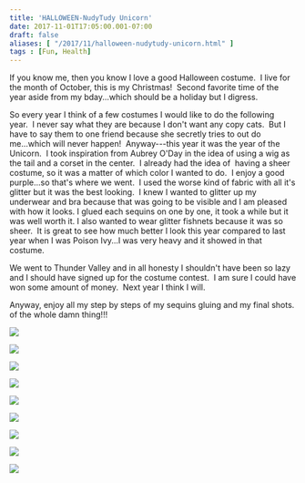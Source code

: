 ```yaml
---
title: 'HALLOWEEN-NudyTudy Unicorn'
date: 2017-11-01T17:05:00.001-07:00
draft: false
aliases: [ "/2017/11/halloween-nudytudy-unicorn.html" ]
tags : [Fun, Health]
---
```


If you know me, then you know I love a good Halloween costume.  I live for the month of October, this is my Christmas!  Second favorite time of the year aside from my bday...which should be a holiday but I digress.  
  
So every year I think of a few costumes I would like to do the following year.  I never say what they are because I don't want any copy cats.  But I have to say them to one friend because she secretly tries to out do me...which will never happen!  Anyway---this year it was the year of the Unicorn.  I took inspiration from Aubrey O'Day in the idea of using a wig as the tail and a corset in the center.  I already had the idea of  having a sheer costume, so it was a matter of which color I wanted to do.  I enjoy a good purple...so that's where we went.  I used the worse kind of fabric with all it's glitter but it was the best looking.  I knew I wanted to glitter up my underwear and bra because that was going to be visible and I am pleased with how it looks. I glued each sequins on one by one, it took a while but it was well worth it. I also wanted to wear glitter fishnets because it was so sheer.  It is great to see how much better I look this year compared to last year when I was Poison Ivy...I was very heavy and it showed in that costume.  
  
We went to Thunder Valley and in all honesty I shouldn't have been so lazy and I should have signed up for the costume contest.  I am sure I could have won some amount of money.  Next year I think I will.  
  
Anyway, enjoy all my step by steps of my sequins gluing and my final shots. of the whole damn thing!!!  
  

[![](https://4.bp.blogspot.com/-NhoePsF-b84/WfpgNKgw6YI/AAAAAAAADzs/feBG04mfscMxABqcT_skbQEGa0ohj3yYgCLcBGAs/s640/IMG_9793%255B1%255D.JPG)](https://4.bp.blogspot.com/-NhoePsF-b84/WfpgNKgw6YI/AAAAAAAADzs/feBG04mfscMxABqcT_skbQEGa0ohj3yYgCLcBGAs/s1600/IMG_9793%255B1%255D.JPG)

  

[![](https://2.bp.blogspot.com/-RoWqYkPVtpI/WfpgQzjxLnI/AAAAAAAADzw/BW47_MdJr1gJM6amJcnXpjxPTYdk055DgCLcBGAs/s640/IMG_9794%255B1%255D.JPG)](https://2.bp.blogspot.com/-RoWqYkPVtpI/WfpgQzjxLnI/AAAAAAAADzw/BW47_MdJr1gJM6amJcnXpjxPTYdk055DgCLcBGAs/s1600/IMG_9794%255B1%255D.JPG)

  

[![](https://1.bp.blogspot.com/-KIHaOJAOEQc/WfpgTBKosXI/AAAAAAAADz0/Jvwvaq38hJcjnHb_Jk4f2kWesJ9sD9sqQCLcBGAs/s640/IMG_9795%255B1%255D.JPG)](https://1.bp.blogspot.com/-KIHaOJAOEQc/WfpgTBKosXI/AAAAAAAADz0/Jvwvaq38hJcjnHb_Jk4f2kWesJ9sD9sqQCLcBGAs/s1600/IMG_9795%255B1%255D.JPG)

  

[![](https://3.bp.blogspot.com/-p5dlMHoWyRA/WfpgU67X-LI/AAAAAAAADz4/SfnkQaQKA7YddDfPHXW8xbC0av75Zsx8QCLcBGAs/s640/IMG_9797%255B1%255D.JPG)](https://3.bp.blogspot.com/-p5dlMHoWyRA/WfpgU67X-LI/AAAAAAAADz4/SfnkQaQKA7YddDfPHXW8xbC0av75Zsx8QCLcBGAs/s1600/IMG_9797%255B1%255D.JPG)

  

[![](https://4.bp.blogspot.com/-v6FhjM5CjaI/WfpgXS2qQyI/AAAAAAAADz8/N6CLbEPlhucO8q2fILk3uFLfDZN7sQkIgCLcBGAs/s640/IMG_9798%255B1%255D.JPG)](https://4.bp.blogspot.com/-v6FhjM5CjaI/WfpgXS2qQyI/AAAAAAAADz8/N6CLbEPlhucO8q2fILk3uFLfDZN7sQkIgCLcBGAs/s1600/IMG_9798%255B1%255D.JPG)

  

[![](https://4.bp.blogspot.com/-sPQh1G7I3vM/WfpgZUUO6FI/AAAAAAAAD0A/Q4pdwwOzCzUqnIYZpD1Ujqv_e9QBOgQxQCLcBGAs/s640/IMG_9799%255B1%255D.JPG)](https://4.bp.blogspot.com/-sPQh1G7I3vM/WfpgZUUO6FI/AAAAAAAAD0A/Q4pdwwOzCzUqnIYZpD1Ujqv_e9QBOgQxQCLcBGAs/s1600/IMG_9799%255B1%255D.JPG)

  

[![](https://1.bp.blogspot.com/-qBYobfrLCuQ/Wfpgd8ozNrI/AAAAAAAAD0E/rkniYvx_0o8Spjeaa30WWJv9TaXTXgBSwCLcBGAs/s640/IMG_9809%255B1%255D.JPG)](https://1.bp.blogspot.com/-qBYobfrLCuQ/Wfpgd8ozNrI/AAAAAAAAD0E/rkniYvx_0o8Spjeaa30WWJv9TaXTXgBSwCLcBGAs/s1600/IMG_9809%255B1%255D.JPG)

  

[![](https://2.bp.blogspot.com/-H4m_5l02jhE/WfpgfldkEII/AAAAAAAAD0I/s2jEbZt0wtYiKdooERzKWe_Yt5kAFEw3gCLcBGAs/s640/IMG_9811%255B1%255D.JPG)](https://2.bp.blogspot.com/-H4m_5l02jhE/WfpgfldkEII/AAAAAAAAD0I/s2jEbZt0wtYiKdooERzKWe_Yt5kAFEw3gCLcBGAs/s1600/IMG_9811%255B1%255D.JPG)

  

[![](https://3.bp.blogspot.com/-ehLjV3Ci4SI/Wfpgi-GjQPI/AAAAAAAAD0M/3ZPha1SGgGE8CzQiDWzzqAJLjOTfZU5VwCLcBGAs/s640/IMG_9814%255B1%255D.JPG)](https://3.bp.blogspot.com/-ehLjV3Ci4SI/Wfpgi-GjQPI/AAAAAAAAD0M/3ZPha1SGgGE8CzQiDWzzqAJLjOTfZU5VwCLcBGAs/s1600/IMG_9814%255B1%255D.JPG)